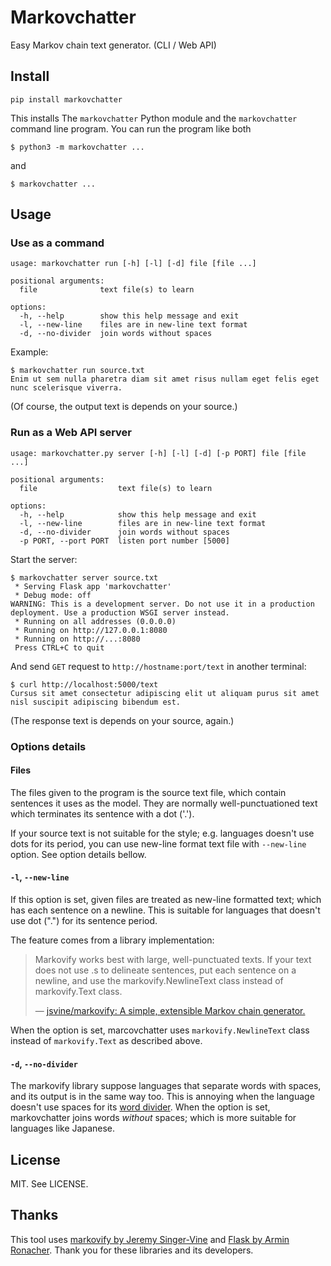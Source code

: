# Markovchatter

Easy Markov chain text generator. (CLI / Web API)

## Install

```
pip install markovchatter
```

This installs The `markovchatter` Python module and the `markovchatter` command line program. You can run the program like both

```
$ python3 -m markovchatter ...
```

and

```
$ markovchatter ...
```


## Usage

### Use as a command

```
usage: markovchatter run [-h] [-l] [-d] file [file ...]

positional arguments:
  file              text file(s) to learn

options:
  -h, --help        show this help message and exit
  -l, --new-line    files are in new-line text format
  -d, --no-divider  join words without spaces
```

Example:

```
$ markovchatter run source.txt
Enim ut sem nulla pharetra diam sit amet risus nullam eget felis eget nunc scelerisque viverra.
```

(Of course, the output text is depends on your source.)

### Run as a Web API server

```
usage: markovchatter.py server [-h] [-l] [-d] [-p PORT] file [file ...]

positional arguments:
  file                  text file(s) to learn

options:
  -h, --help            show this help message and exit
  -l, --new-line        files are in new-line text format
  -d, --no-divider      join words without spaces
  -p PORT, --port PORT  listen port number [5000]
```

Start the server:

```
$ markovchatter server source.txt
 * Serving Flask app 'markovchatter'
 * Debug mode: off
WARNING: This is a development server. Do not use it in a production deployment. Use a production WSGI server instead.
 * Running on all addresses (0.0.0.0)
 * Running on http://127.0.0.1:8080
 * Running on http://...:8080
 Press CTRL+C to quit
```

And send `GET` request to `http://hostname:port/text` in another terminal:

```
$ curl http://localhost:5000/text
Cursus sit amet consectetur adipiscing elit ut aliquam purus sit amet nisl suscipit adipiscing bibendum est.
```

(The response text is depends on your source, again.)

### Options details

#### Files

The files given to the program is the source text file, which contain sentences it uses as the model. They are normally well-punctuationed text which terminates its sentence with a dot ('.').

If your source text is not suitable for the style; e.g. languages doesn't use dots for its period, you can use new-line format text file with `--new-line` option. See option details bellow.

#### `-l`, `--new-line`

If this option is set, given files are treated as new-line formatted text; which has each sentence on a newline. This is suitable for languages that doesn't use dot (".") for its sentence period.

The feature comes from a library implementation:

> Markovify works best with large, well-punctuated texts. If your text does not use .s to delineate sentences, put each sentence on a newline, and use the markovify.NewlineText class instead of markovify.Text class.
>
> &mdash; [jsvine/markovify: A simple, extensible Markov chain generator.](https://github.com/jsvine/markovify)

When the option is set, marcovchatter uses `markovify.NewlineText` class instead of `markovify.Text` as described above.

#### `-d`, `--no-divider`

The markovify library suppose languages that separate words with spaces, and its output is in the same way too. This is annoying when the language doesn't use spaces for its [word divider](https://en.wikipedia.org/wiki/Word_divider). When the option is set, markovchatter joins words *without* spaces; which is more suitable for languages like Japanese.

## License

MIT. See LICENSE.

## Thanks

This tool uses [markovify by Jeremy Singer-Vine](https://github.com/jsvine/markovify) and [Flask by Armin Ronacher](https://flask.palletsprojects.com/en/2.2.x/). Thank you for these libraries and its developers.
